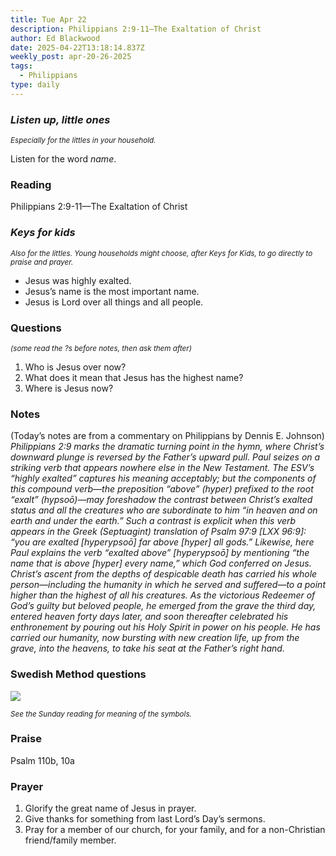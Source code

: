```yaml
---
title: Tue Apr 22
description: Philippians 2:9-11—The Exaltation of Christ
author: Ed Blackwood
date: 2025-04-22T13:18:14.837Z
weekly_post: apr-20-26-2025
tags:
  - Philippians
type: daily
---
```

### *Listen up, little ones*

<div><small><i>Especially for the littles in your household.</i></small></div>

Listen for the word *name*.

### Reading

Philippians 2:9-11—The Exaltation of Christ

### *Keys for kids*

<div><small><i>Also for the littles. Young households might choose, after Keys for Kids, to go directly to praise and prayer.</i></small></div>

* Jesus was highly exalted.
* Jesus’s name is the most important name.
* Jesus is Lord over all things and all people.

### Questions

<div><small><i>(some read the ?s before notes, then ask them after)</i></small></div>

1. Who is Jesus over now?
2. What does it mean that Jesus has the highest name?
3. Where is Jesus now?

### Notes

(Today’s notes are from a commentary on Philippians by Dennis E. Johnson)	 *Philippians 2:9 marks the dramatic turning point in the hymn, where Christ’s downward plunge is reversed by the Father’s upward pull. Paul seizes on a striking verb that appears nowhere else in the New Testament. The ESV’s “highly exalted” captures his meaning acceptably; but the components of this compound verb—the preposition “above” (hyper) prefixed to the root “exalt” (hypsoō)—may foreshadow the contrast between Christ’s exalted status and all the creatures who are subordinate to him “in heaven and on earth and under the earth.” Such a contrast is explicit when this verb appears in the Greek (Septuagint) translation of Psalm 97:9 \[LXX 96:9]: “you are exalted \[hyperypsoō] far above \[hyper] all gods.” Likewise, here Paul explains the verb “exalted above” \[hyperypsoō] by mentioning “the name that is above \[hyper] every name,” which God conferred on Jesus. Christ’s ascent from the depths of despicable death has carried his whole person—including the humanity in which he served and suffered—to a point higher than the highest of all his creatures. As the victorious Redeemer of God’s guilty but beloved people, he emerged from the grave the third day, entered heaven forty days later, and soon thereafter celebrated his enthronement by pouring out his Holy Spirit in power on his people. He has carried our humanity, now bursting with new creation life, up from the grave, into the heavens, to take his seat at the Father’s right hand.*

### Swedish Method questions

![](/static/img/family_worship_study_ed-swedish_questions.png)

<div><small><i>See the Sunday reading for meaning of the symbols.</i></small></div>

### Praise

P﻿salm 110b, 10a

### Prayer

1. Glorify the great name of Jesus in prayer.
2. Give thanks for something from last Lord’s Day’s sermons.
3. Pray for a member of our church, for your family, and for a non-Christian friend/family member.